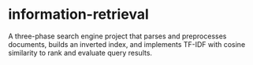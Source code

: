 # information-retrieval
A three-phase search engine project that parses and preprocesses documents, builds an inverted index, and implements TF-IDF with cosine similarity to rank and evaluate query results.
